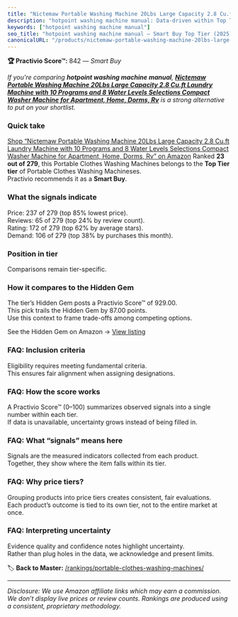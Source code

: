```yaml
---
title: "Nictemaw Portable Washing Machine 20Lbs Large Capacity 2.8 Cu.ft Laundry Machine with 10 Programs and 8 Water Levels Selections Compact Washer Machine for Apartment, Home, Dorms, Rv"
description: "hotpoint washing machine manual: Data-driven within Top Tier ranking using the Practivio Score™. Positioned by quality, value, demand, findability, momentum."
keywords: ["hotpoint washing machine manual"]
seo_title: "hotpoint washing machine manual — Smart Buy Top Tier (2025)"
canonicalURL: "/products/nictemaw-portable-washing-machine-20lbs-large-capacity-28-cuft-laundry-machine-with-10-programs-and-8-water-levels-selections-compact-washer-machine-for-apartment-home-dorms-rv-B0D12VCM3G/"
---
```


**🏆 Practivio Score™:** 842 — _Smart Buy_


*If you're comparing **hotpoint washing machine manual**, **[Nictemaw Portable Washing Machine 20Lbs Large Capacity 2.8 Cu.ft Laundry Machine with 10 Programs and 8 Water Levels Selections Compact Washer Machine for Apartment, Home, Dorms, Rv](https://www.amazon.com/dp/B0D12VCM3G?tag=practivio-20)** is a strong alternative to put on your shortlist.*
### Quick take
[Shop “Nictemaw Portable Washing Machine 20Lbs Large Capacity 2.8 Cu.ft Laundry Machine with 10 Programs and 8 Water Levels Selections Compact Washer Machine for Apartment, Home, Dorms, Rv” on Amazon](https://www.amazon.com/dp/B0D12VCM3G?tag=practivio-20)
Ranked **23 out of 279**, this Portable Clothes Washing Machines belongs to the **Top Tier tier** of Portable Clothes Washing Machineses.  
Practivio recommends it as a **Smart Buy**.

### What the signals indicate
Price: 237 of 279 (top 85% lowest price).  
Reviews: 65 of 279 (top 24% by review count).  
Rating: 172 of 279 (top 62% by average stars).  
Demand: 106 of 279 (top 38% by purchases this month).

### Position in tier
Comparisons remain tier-specific.

### How it compares to the Hidden Gem
The tier’s Hidden Gem posts a Practivio Score™ of 929.00.  
This pick trails the Hidden Gem by 87.00 points.  
Use this context to frame trade-offs among competing options.  

See the Hidden Gem on Amazon → [View listing](https://www.amazon.com/dp/B08B4L4CGG?tag=practivio-20)

### FAQ: Inclusion criteria
Eligibility requires meeting fundamental criteria.  
This ensures fair alignment when assigning designations.

### FAQ: How the score works
A Practivio Score™ (0–100) summarizes observed signals into a single number within each tier.  
If data is unavailable, uncertainty grows instead of being filled in.

### FAQ: What “signals” means here
Signals are the measured indicators collected from each product.  
Together, they show where the item falls within its tier.

### FAQ: Why price tiers?
Grouping products into price tiers creates consistent, fair evaluations.  
Each product’s outcome is tied to its own tier, not to the entire market at once.

### FAQ: Interpreting uncertainty
Evidence quality and confidence notes highlight uncertainty.  
Rather than plug holes in the data, we acknowledge and present limits.


🏷️ **Back to Master:** [/rankings/portable-clothes-washing-machines/](/rankings/portable-clothes-washing-machines/)

---
_Disclosure: We use Amazon affiliate links which may earn a commission. We don’t display live prices or review counts. Rankings are produced using a consistent, proprietary methodology._
